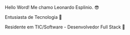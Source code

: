 Hello Word!
Me chamo Leonardo Esplinio. 😎

Entusiasta de Tecnologia 🤖

Residente em TIC/Software - Desenvolvedor Full Stack 🎯
